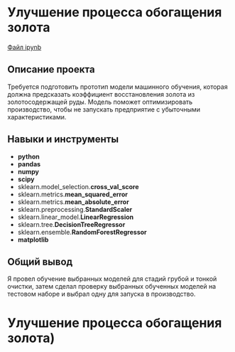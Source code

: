 # Улучшение процесса обогащения золота

[Файл ipynb](https://github.com/oleggrigoryev/public_projects/blob/main/industry_gold_recovery/notebook_prom_oleggrigorev_public.ipynb)

## Описание проекта

Требуется подготовить прототип модели машинного обучения, которая должна предсказать коэффициент восстановления золота из золотосодержащей руды. Модель поможет оптимизировать производство, чтобы не запускать предприятие с убыточными характеристиками.



## Навыки и инструменты

- **python**
- **pandas**
- **numpy**
- **scipy**
- sklearn.model_selection.**cross_val_score**
- sklearn.metrics.**mean_squared_error**
- sklearn.metrics.**mean_absolute_error**
- sklearn.preprocessing.**StandardScaler**
- sklearn.linear_model.**LinearRegression**
- sklearn.tree.**DecisionTreeRegressor**
- sklearn.ensemble.**RandomForestRegressor**
- **matplotlib**

## 

## Общий вывод

Я провел обучение выбранных моделей для стадий грубой и тонкой очистки, затем сделал проверку выбранных обученных моделей на тестовом наборе и выбрал одну для запуска в производство.

# Улучшение процесса обогащения золота)
